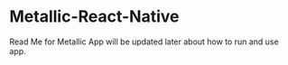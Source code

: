 # Metallic-React-Native
Read Me for Metallic App will be updated later about how to run and use app.
